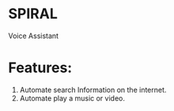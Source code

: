 # SPIRAL

Voice Assistant

# Features:

1. Automate search Information on the internet.
2. Automate play a music or video.   
